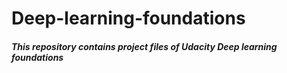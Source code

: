 # Deep-learning-foundations

##### This repository contains project files of Udacity Deep learning foundations  
